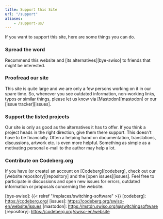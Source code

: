 ```yaml
---
title: Support this Site
url: "/support"
aliases:
    - /support-us/
---
```


If you want to support this site, here are some things you can do.


### Spread the word

Recommend this website and [its alternatives][bye-swiso] to friends that might be interested.


### Proofread our site

This site is quite large and we are only a few persons working on it in our spare time. So, whenever you see outdated information, non-working links, typos or similar things, please let us know via [Mastodon][mastodon] or our [issue tracker][issues].


### Support the listed projects

Our site is only as good as the alternatives it has to offer. If you think a project heads in the right direction, give them there support. This doesn't have to be financially. Often a helping hand on documentation, translations, discussions, artwork etc. is even more helpful. Something as simple as a motivating personal e-mail to the author may help a lot.


### Contribute on Codeberg.org

If you have (or create) an account on [Codeberg][codeberg], check out our [website repository][repository] and the [open issues][issues]. Feel free to participate in discussions and open new issues for errors, outdated information or proposals concerning the website.


[bye-swiso]: {{< relref "/replaces/switching-software" >}}
[codeberg]: https://codeberg.org/
[issues]: https://codeberg.org/swiso-en/website/issues
[mastodon]: https://mstdn.swiso.org/@switchingsoftware
[repository]: https://codeberg.org/swiso-en/website